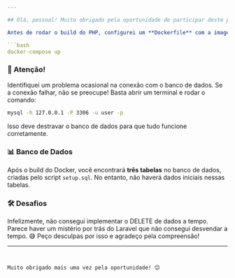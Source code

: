 ```yaml
---

## Olá, pessoal! Muito obrigado pela oportunidade de participar deste processo seletivo com vocês! 🚀

Antes de rodar o build do PHP, configurei um **Dockerfile** com a imagem necessária e um script para criar o banco de dados automaticamente na sua máquina. Para começar, é só rodar o comando:

```bash
docker-compose up
```

### 🚨 Atenção!
Identifiquei um problema ocasional na conexão com o banco de dados. Se a conexão falhar, não se preocupe! Basta abrir um terminal e rodar o comando:

```bash
mysql -h 127.0.0.1 -P 3306 -u user -p
```

Isso deve destravar o banco de dados para que tudo funcione corretamente.

### 📊 Banco de Dados
Após o build do Docker, você encontrará **três tabelas** no banco de dados, criadas pelo script `setup.sql`. No entanto, não haverá dados iniciais nessas tabelas.

### 🛠️ Desafios
Infelizmente, não consegui implementar o DELETE de dados a tempo. Parece haver um mistério por trás do Laravel que não consegui desvendar a tempo. 😅 Peço desculpas por isso e agradeço pela compreensão!

---
```


Muito obrigado mais uma vez pela oportunidade! 😊
